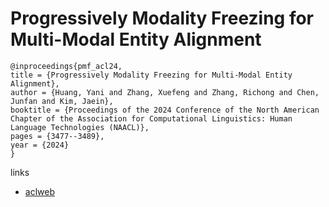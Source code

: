 # Progressively Modality Freezing for Multi-Modal Entity Alignment

```
@inproceedings{pmf_acl24,
title = {Progressively Modality Freezing for Multi-Modal Entity Alignment},
author = {Huang, Yani and Zhang, Xuefeng and Zhang, Richong and Chen, Junfan and Kim, Jaein},
booktitle = {Proceedings of the 2024 Conference of the North American Chapter of the Association for Computational Linguistics: Human Language Technologies (NAACL)},
pages = {3477--3489},
year = {2024}
}
```

links
- [aclweb](https://aclanthology.org/2024.acl-long.190)
